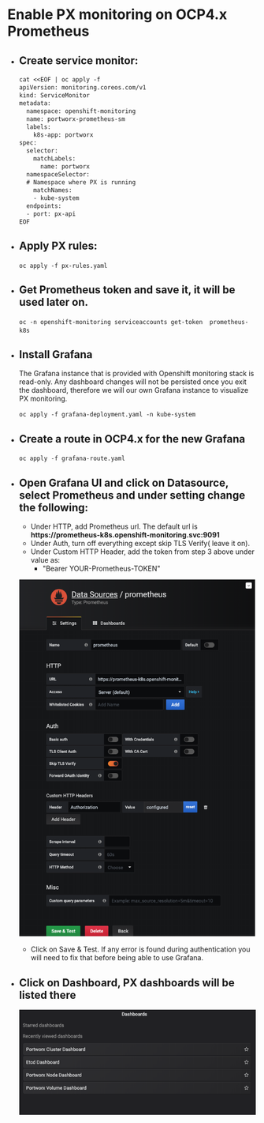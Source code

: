 # Enable PX monitoring on OCP4.x Prometheus 

* ## Create service monitor:

   ```
   cat <<EOF | oc apply -f 
   apiVersion: monitoring.coreos.com/v1
   kind: ServiceMonitor
   metadata:
     namespace: openshift-monitoring
     name: portworx-prometheus-sm
     labels:
       k8s-app: portworx
   spec:
     selector:
       matchLabels:
         name: portworx
     namespaceSelector:
     # Namespace where PX is running 
       matchNames:
       - kube-system 
     endpoints:
     - port: px-api
   EOF
   ```
* ## Apply PX rules:

     `oc apply -f px-rules.yaml`

* ## Get Prometheus token and save it, it will be used later on.

     `oc -n openshift-monitoring serviceaccounts get-token  prometheus-k8s`

* ## Install Grafana 

  The Grafana instance that is provided with Openshift monitoring stack is read-only. Any dashboard changes will not be persisted once you exit the dashboard, therefore we will our own Grafana instance to visualize PX monitoring. 

     `oc apply -f grafana-deployment.yaml -n kube-system`

* ## Create a route in OCP4.x for the new Grafana
     `oc apply -f grafana-route.yaml`
* ## Open Grafana UI and click on Datasource, select Prometheus and under setting change the following:

  - Under HTTP, add Prometheus url. The default url is
__https://<span></span>prometheus-k8s.openshift-monitoring.svc:9091__
  - Under Auth, turn off everything except skip TLS Verify( leave it on).
  - Under Custom HTTP Header, add the token from step 3 above under value as:
    - "Bearer YOUR-Prometheus-TOKEN"

  ![Prometheus Datasource](images/prometheus-datasource.png)
  - Click on Save & Test. If any error is found during authentication you will need to fix that before being able to use Grafana.
* ## Click on Dashboard, PX dashboards will be listed there
  ![PX Dashboards](images/px-dashboards.png)



